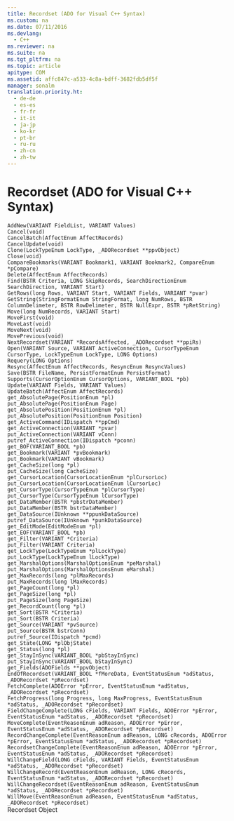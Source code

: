 ```yaml
---
title: Recordset (ADO for Visual C++ Syntax)
ms.custom: na
ms.date: 07/11/2016
ms.devlang: 
  - C++
ms.reviewer: na
ms.suite: na
ms.tgt_pltfrm: na
ms.topic: article
apitype: COM
ms.assetid: affc847c-a533-4c8a-bdff-3682fdb5df5f
manager: sonalm
translation.priority.ht: 
  - de-de
  - es-es
  - fr-fr
  - it-it
  - ja-jp
  - ko-kr
  - pt-br
  - ru-ru
  - zh-cn
  - zh-tw
---
```

# Recordset (ADO for Visual C++ Syntax)
<?xml version="1.0" encoding="utf-8"?>
<developerReferenceWithoutSyntaxDocument xmlns="http://ddue.schemas.microsoft.com/authoring/2003/5" xmlns:xlink="http://www.w3.org/1999/xlink" xmlns:xsi="http://www.w3.org/2001/XMLSchema-instance" xsi:schemaLocation="http://ddue.schemas.microsoft.com/authoring/2003/5 http://dduestorage.blob.core.windows.net/ddueschema/developer.xsd">
  <introduction />
  <section>
    <title>Methods</title>
    <content>
      <code>AddNew(VARIANT FieldList, VARIANT Values)
Cancel(void)
CancelBatch(AffectEnum AffectRecords)
CancelUpdate(void)
Clone(LockTypeEnum LockType, _ADORecordset **ppvObject)
Close(void)
CompareBookmarks(VARIANT Bookmark1, VARIANT Bookmark2, CompareEnum *pCompare)
Delete(AffectEnum AffectRecords)
Find(BSTR Criteria, LONG SkipRecords, SearchDirectionEnum SearchDirection, VARIANT Start)
GetRows(long Rows, VARIANT Start, VARIANT Fields, VARIANT *pvar)
GetString(StringFormatEnum StringFormat, long NumRows, BSTR ColumnDelimeter, BSTR RowDelimeter, BSTR NullExpr, BSTR *pRetString)
Move(long NumRecords, VARIANT Start)
MoveFirst(void)
MoveLast(void)
MoveNext(void)
MovePrevious(void)
NextRecordset(VARIANT *RecordsAffected, _ADORecordset **ppiRs)
Open(VARIANT Source, VARIANT ActiveConnection, CursorTypeEnum CursorType, LockTypeEnum LockType, LONG Options)
Requery(LONG Options)
Resync(AffectEnum AffectRecords, ResyncEnum ResyncValues)
Save(BSTR FileName, PersistFormatEnum PersistFormat)
Supports(CursorOptionEnum CursorOptions, VARIANT_BOOL *pb)
Update(VARIANT Fields, VARIANT Values)
UpdateBatch(AffectEnum AffectRecords)</code>
    </content>
  </section>
  <section>
    <title>Properties</title>
    <content>
      <code>get_AbsolutePage(PositionEnum *pl)
put_AbsolutePage(PositionEnum Page)
get_AbsolutePosition(PositionEnum *pl)
put_AbsolutePosition(PositionEnum Position)
get_ActiveCommand(IDispatch **ppCmd)
get_ActiveConnection(VARIANT *pvar)
put_ActiveConnection(VARIANT vConn)
putref_ActiveConnection(IDispatch *pconn)
get_BOF(VARIANT_BOOL *pb)
get_Bookmark(VARIANT *pvBookmark)
put_Bookmark(VARIANT vBookmark)
get_CacheSize(long *pl)
put_CacheSize(long CacheSize)
get_CursorLocation(CursorLocationEnum *plCursorLoc)
put_CursorLocation(CursorLocationEnum lCursorLoc)
get_CursorType(CursorTypeEnum *plCursorType)
put_CursorType(CursorTypeEnum lCursorType)
get_DataMember(BSTR *pbstrDataMember)
put_DataMember(BSTR bstrDataMember)
get_DataSource(IUnknown **ppunkDataSource)
putref_DataSource(IUnknown *punkDataSource)
get_EditMode(EditModeEnum *pl)
get_EOF(VARIANT_BOOL *pb)
get_Filter(VARIANT *Criteria)
put_Filter(VARIANT Criteria)
get_LockType(LockTypeEnum *plLockType)
put_LockType(LockTypeEnum lLockType)
get_MarshalOptions(MarshalOptionsEnum *peMarshal)
put_MarshalOptions(MarshalOptionsEnum eMarshal)
get_MaxRecords(long *plMaxRecords)
put_MaxRecords(long lMaxRecords)
get_PageCount(long *pl)
get_PageSize(long *pl)
put_PageSize(long PageSize)
get_RecordCount(long *pl)
get_Sort(BSTR *Criteria)
put_Sort(BSTR Criteria)
get_Source(VARIANT *pvSource)
put_Source(BSTR bstrConn)
putref_Source(IDispatch *pcmd)
get_State(LONG *plObjState)
get_Status(long *pl)
get_StayInSync(VARIANT_BOOL *pbStayInSync)
put_StayInSync(VARIANT_BOOL bStayInSync)
get_Fields(ADOFields **ppvObject)</code>
    </content>
  </section>
  <section>
    <title>Events</title>
    <content>
      <code>EndOfRecordset(VARIANT_BOOL *fMoreData, EventStatusEnum *adStatus, _ADORecordset *pRecordset)
FetchComplete(ADOError *pError, EventStatusEnum *adStatus, _ADORecordset *pRecordset)
FetchProgress(long Progress, long MaxProgress, EventStatusEnum *adStatus, _ADORecordset *pRecordset)
FieldChangeComplete(LONG cFields, VARIANT Fields, ADOError *pError, EventStatusEnum *adStatus, _ADORecordset *pRecordset)
MoveComplete(EventReasonEnum adReason, ADOError *pError, EventStatusEnum *adStatus, _ADORecordset *pRecordset)
RecordChangeComplete(EventReasonEnum adReason, LONG cRecords, ADOError *pError, EventStatusEnum *adStatus, _ADORecordset *pRecordset)
RecordsetChangeComplete(EventReasonEnum adReason, ADOError *pError, EventStatusEnum *adStatus, _ADORecordset *pRecordset)
WillChangeField(LONG cFields, VARIANT Fields, EventStatusEnum *adStatus, _ADORecordset *pRecordset)
WillChangeRecord(EventReasonEnum adReason, LONG cRecords, EventStatusEnum *adStatus, _ADORecordset *pRecordset)
WillChangeRecordset(EventReasonEnum adReason, EventStatusEnum *adStatus, _ADORecordset *pRecordset)
WillMove(EventReasonEnum adReason, EventStatusEnum *adStatus, _ADORecordset *pRecordset)</code>
    </content>
  </section>
  <relatedTopics>
<link xlink:href="ede1415f-c3df-4cc5-a05b-2576b2b84b60">Recordset Object</link>
</relatedTopics>
</developerReferenceWithoutSyntaxDocument>